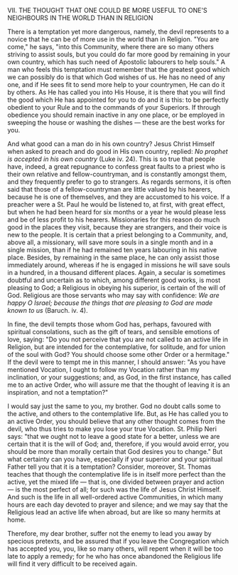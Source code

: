 
VII\. THE THOUGHT THAT ONE COULD BE MORE USEFUL TO ONE\'S NEIGHBOURS IN THE WORLD THAN IN RELIGION

There is a temptation yet more dangerous, namely, the devil represents to a novice that he can be of more use in the world than in Religion. \"You are come,\" he says, \"into this Community, where there are so many others striving to assist souls, but you could do far more good by remaining in your own country, which has such need of Apostolic labourers to help souls.\" A man who feels this temptation must remember that the greatest good which we can possibly do is that which God wishes of us. He has no need of any one, and if He sees fit to send more help to your countrymen, He can do it by others. As He has called you into His House, it is there that you will find the good which He has appointed for you to do and it is this: to be perfectly obedient to your Rule and to the commands of your Superiors. If through obedience you should remain inactive in any one place, or be employed in sweeping the house or washing the dishes — these are the best works for you.

And what good can a man do in his own country? Jesus Christ Himself when asked to preach and do good in His own country, replied: *No prophet is accepted in his own country* (Luke iv. 24). This is so true that people have, indeed, a great repugnance to confess great faults to a priest who is their own relative and fellow-countryman, and is constantly amongst them, and they frequently prefer to go to strangers. As regards sermons, it is often said that those of a fellow-countryman are little valued by his hearers, because he is one of themselves, and they are accustomed to his voice. If a preacher were a St. Paul he would be listened to, at first, with great effect, but when he had been heard for six months or a year he would please less and be of less profit to his hearers. Missionaries for this reason do much good in the places they visit, because they are strangers, and their voice is new to the people. It is certain that a priest belonging to a Community, and, above all, a missionary, will save more souls in a single month and in a single mission, than if he had remained ten years labouring in his native place. Besides, by remaining in the same place, he can only assist those immediately around, whereas if he is engaged in missions he will save souls in a hundred, in a thousand different places. Again, a secular is sometimes doubtful and uncertain as to which, among different good works, is most pleasing to God; a Religious in obeying his superior, is certain of the will of God. Religious are those servants who may say with confidence: *We are happy O Israel; because the things that are pleasing to God are made known to us* (Baruch. iv. 4).

In fine, the devil tempts those whom God has, perhaps, favoured with spiritual consolations, such as the gift of tears, and sensible emotions of love, saying: \"Do you not perceive that you are not called to an active life in Religion, but are intended for the contemplative, for solitude, and for union of the soul with God? You should choose some other Order or a hermitage.\" If the devil were to tempt me in this manner, I should answer: \"As you have mentioned Vocation, I ought to follow my Vocation rather than my inclination, or your suggestions; and, as God, in the first instance, has called me to an active Order, who will assure me that the thought of leaving it is an inspiration, and not a temptation?\"

I would say just the same to you, my brother. God no doubt calls some to the active, and others to the contemplative life. But, as He has called you to an active Order, you should believe that any other thought comes from the devil, who thus tries to make you lose your true Vocation. St. Philip Neri says: \"that we ought not to leave a good state for a better, unless we are certain that it is the will of God; and, therefore, if you would avoid error, you should be more than morally certain that God desires you to change.\" But what certainty can you have, especially if your superior and your spiritual Father tell you that it is a temptation? Consider, moreover, St. Thomas teaches that though the contemplative life is in itself more perfect than the active, yet the mixed life — that is, one divided between prayer and action — is the most perfect of all; for such was the life of Jesus Christ Himself. And such is the life in all well-ordered active Communities, in which many hours are each day devoted to prayer and silence; and we may say that the Religious lead an active life when abroad, but are like so many hermits at home.

Therefore, my dear brother, suffer not the enemy to lead you away by specious pretexts, and be assured that if you leave the Congregation which has accepted you, you, like so many others, will repent when it will be too late to apply a remedy; for he who has once abandoned the Religious life will find it very difficult to be received again.

